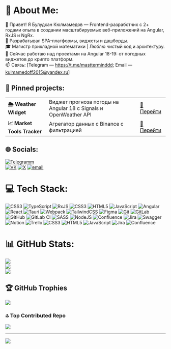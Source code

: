 # 💫 About Me:
👋 Привет! Я Булудхан Кюлмамедов — Frontend-разработчик с 2+ годами опыта в создании масштабируемых веб-приложений на Angular, RxJS и NgRx.<br>🔧 Разрабатывал SPA-платформы, виджеты и дашборды.<br>🎓 Магистр прикладной математики | Люблю чистый код и архитектуру.<br>🚀 Сейчас работаю над проектами на Angular 18-19: от погодных виджетов до крипто платформ.<br>📫 Связь: [Telegram — https://t.me/mastterminddd; Email — kulmamedoff2015@yandex.ru]

## 📌 **Pinned projects**:  

<table>
  <tr>
    <td><strong>🌦️ Weather Widget</strong></td>
    <td>Виджет прогноза погоды на Angular 18 с Signals и OpenWeather API</td>
    <td><a href="https://github.com/buludkhan37/weather-widget">🔗 Перейти</a></td>
  </tr>
  <tr>
    <td><strong>📈 Market Tools Tracker</strong></td>
    <td>Агрегатор данных с Binance с фильтрацией</td>
    <td><a href="https://github.com/buludkhan37/market-tools-tracker">🔗 Перейти</a></td>
  </tr>
</table>

## 🌐 Socials:

[![Telegramm](https://img.shields.io/badge/Telegramm-2CA5E0?style=for-the-badge&logo=telegram&logoColor=white)](https://t.me/mastterminddd)  
[![VK](https://img.shields.io/badge/VK-0077FF?style=for-the-badge&logo=vk&logoColor=white)](https://vk.com/masttermindd)
[![X](https://img.shields.io/badge/X-black.svg?logo=X&logoColor=white)](https://x.com/@mastermind_bk) [![email](https://img.shields.io/badge/Email-D14836?logo=gmail&logoColor=white)](mailto:kulmamedoff2015@yandex.ru)

# 💻 Tech Stack:
![CSS3](https://img.shields.io/badge/css3-%231572B6.svg?style=for-the-badge&logo=css3&logoColor=white) ![TypeScript](https://img.shields.io/badge/typescript-%23007ACC.svg?style=for-the-badge&logo=typescript&logoColor=white) ![RxJS](https://img.shields.io/badge/rxjs-%23B7178C.svg?style=for-the-badge&logo=reactivex&logoColor=white) ![CSS3](https://img.shields.io/badge/css3-%231572B6.svg?style=for-the-badge&logo=css3&logoColor=white) ![HTML5](https://img.shields.io/badge/html5-%23E34F26.svg?style=for-the-badge&logo=html5&logoColor=white) ![JavaScript](https://img.shields.io/badge/javascript-%23323330.svg?style=for-the-badge&logo=javascript&logoColor=%23F7DF1E) ![Angular](https://img.shields.io/badge/angular-%23DD0031.svg?style=for-the-badge&logo=angular&logoColor=white) ![React](https://img.shields.io/badge/react-%2320232a.svg?style=for-the-badge&logo=react&logoColor=%2361DAFB) ![Tauri](https://img.shields.io/badge/tauri-%2324C8DB.svg?style=for-the-badge&logo=tauri&logoColor=%23FFFFFF) ![Webpack](https://img.shields.io/badge/webpack-%238DD6F9.svg?style=for-the-badge&logo=webpack&logoColor=black) ![TailwindCSS](https://img.shields.io/badge/tailwindcss-%2338B2AC.svg?style=for-the-badge&logo=tailwind-css&logoColor=white) ![Figma](https://img.shields.io/badge/figma-%23F24E1E.svg?style=for-the-badge&logo=figma&logoColor=white) ![Git](https://img.shields.io/badge/git-%23F05033.svg?style=for-the-badge&logo=git&logoColor=white) ![GitLab](https://img.shields.io/badge/gitlab-%23181717.svg?style=for-the-badge&logo=gitlab&logoColor=white) ![GitHub](https://img.shields.io/badge/github-%23121011.svg?style=for-the-badge&logo=github&logoColor=white) ![GitLab CI](https://img.shields.io/badge/gitlab%20CI-%23181717.svg?style=for-the-badge&logo=gitlab&logoColor=white) ![SASS](https://img.shields.io/badge/SASS-hotpink.svg?style=for-the-badge&logo=SASS&logoColor=white) ![NodeJS](https://img.shields.io/badge/node.js-6DA55F?style=for-the-badge&logo=node.js&logoColor=white) ![Confluence](https://img.shields.io/badge/confluence-%23172BF4.svg?style=for-the-badge&logo=confluence&logoColor=white) ![Jira](https://img.shields.io/badge/jira-%230A0FFF.svg?style=for-the-badge&logo=jira&logoColor=white) ![Swagger](https://img.shields.io/badge/-Swagger-%23Clojure?style=for-the-badge&logo=swagger&logoColor=white) ![Notion](https://img.shields.io/badge/Notion-%23000000.svg?style=for-the-badge&logo=notion&logoColor=white) ![Trello](https://img.shields.io/badge/Trello-%23026AA7.svg?style=for-the-badge&logo=Trello&logoColor=white) ![CSS3](https://img.shields.io/badge/css3-%231572B6.svg?style=for-the-badge&logo=css3&logoColor=white) ![HTML5](https://img.shields.io/badge/html5-%23E34F26.svg?style=for-the-badge&logo=html5&logoColor=white) ![JavaScript](https://img.shields.io/badge/javascript-%23323330.svg?style=for-the-badge&logo=javascript&logoColor=%23F7DF1E) ![Jira](https://img.shields.io/badge/jira-%230A0FFF.svg?style=for-the-badge&logo=jira&logoColor=white) ![Confluence](https://img.shields.io/badge/confluence-%23172BF4.svg?style=for-the-badge&logo=confluence&logoColor=white)
# 📊 GitHub Stats:
![](https://github-readme-stats.vercel.app/api?username=buludkhan37&theme=dark&hide_border=false&include_all_commits=false&count_private=false)<br/>
![](https://nirzak-streak-stats.vercel.app/?user=buludkhan37&theme=dark&hide_border=false)<br/>
![](https://github-readme-stats.vercel.app/api/top-langs/?username=buludkhan37&theme=dark&hide_border=false&include_all_commits=false&count_private=false&layout=compact)

## 🏆 GitHub Trophies
![](https://github-profile-trophy.vercel.app/?username=buludkhan37&theme=radical&no-frame=true&no-bg=true&margin-w=4)

### 🔝 Top Contributed Repo
![](https://github-contributor-stats.vercel.app/api?username=buludkhan37&limit=5&theme=dark&combine_all_yearly_contributions=true)

---
[![](https://visitcount.itsvg.in/api?id=buludkhan37&icon=0&color=0)](https://visitcount.itsvg.in)

<!-- Proudly created with GPRM ( https://gprm.itsvg.in ) -->
